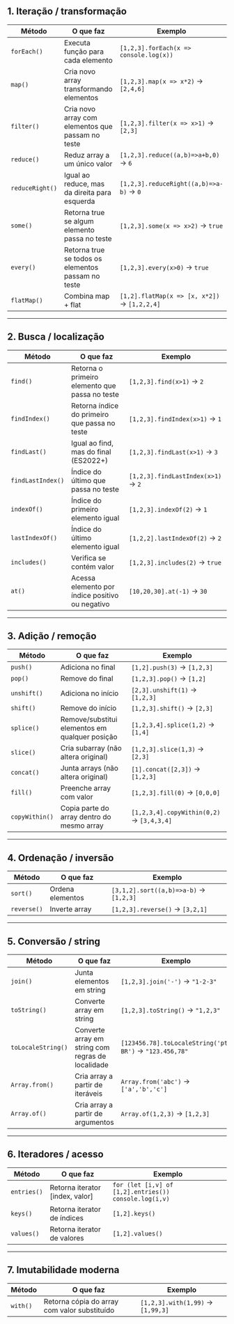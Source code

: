 
## **1. Iteração / transformação**

|Método|O que faz|Exemplo|
|---|---|---|
|`forEach()`|Executa função para cada elemento|`[1,2,3].forEach(x => console.log(x))`|
|`map()`|Cria novo array transformando elementos|`[1,2,3].map(x => x*2)` → `[2,4,6]`|
|`filter()`|Cria novo array com elementos que passam no teste|`[1,2,3].filter(x => x>1)` → `[2,3]`|
|`reduce()`|Reduz array a um único valor|`[1,2,3].reduce((a,b)=>a+b,0)` → `6`|
|`reduceRight()`|Igual ao reduce, mas da direita para esquerda|`[1,2,3].reduceRight((a,b)=>a-b)` → `0`|
|`some()`|Retorna true se algum elemento passa no teste|`[1,2,3].some(x => x>2)` → `true`|
|`every()`|Retorna true se todos os elementos passam no teste|`[1,2,3].every(x>0)` → `true`|
|`flatMap()`|Combina map + flat|`[1,2].flatMap(x => [x, x*2])` → `[1,2,2,4]`|

---

## **2. Busca / localização**

|Método|O que faz|Exemplo|
|---|---|---|
|`find()`|Retorna o primeiro elemento que passa no teste|`[1,2,3].find(x>1)` → `2`|
|`findIndex()`|Retorna índice do primeiro que passa no teste|`[1,2,3].findIndex(x>1)` → `1`|
|`findLast()`|Igual ao find, mas do final (ES2022+)|`[1,2,3].findLast(x>1)` → `3`|
|`findLastIndex()`|Índice do último que passa no teste|`[1,2,3].findLastIndex(x>1)` → `2`|
|`indexOf()`|Índice do primeiro elemento igual|`[1,2,3].indexOf(2)` → `1`|
|`lastIndexOf()`|Índice do último elemento igual|`[1,2,2].lastIndexOf(2)` → `2`|
|`includes()`|Verifica se contém valor|`[1,2,3].includes(2)` → `true`|
|`at()`|Acessa elemento por índice positivo ou negativo|`[10,20,30].at(-1)` → `30`|

---

## **3. Adição / remoção**

|Método|O que faz|Exemplo|
|---|---|---|
|`push()`|Adiciona no final|`[1,2].push(3)` → `[1,2,3]`|
|`pop()`|Remove do final|`[1,2,3].pop()` → `[1,2]`|
|`unshift()`|Adiciona no início|`[2,3].unshift(1)` → `[1,2,3]`|
|`shift()`|Remove do início|`[1,2,3].shift()` → `[2,3]`|
|`splice()`|Remove/substitui elementos em qualquer posição|`[1,2,3,4].splice(1,2)` → `[1,4]`|
|`slice()`|Cria subarray (não altera original)|`[1,2,3].slice(1,3)` → `[2,3]`|
|`concat()`|Junta arrays (não altera original)|`[1].concat([2,3])` → `[1,2,3]`|
|`fill()`|Preenche array com valor|`[1,2,3].fill(0)` → `[0,0,0]`|
|`copyWithin()`|Copia parte do array dentro do mesmo array|`[1,2,3,4].copyWithin(0,2)` → `[3,4,3,4]`|

---

## **4. Ordenação / inversão**

|Método|O que faz|Exemplo|
|---|---|---|
|`sort()`|Ordena elementos|`[3,1,2].sort((a,b)=>a-b)` → `[1,2,3]`|
|`reverse()`|Inverte array|`[1,2,3].reverse()` → `[3,2,1]`|

---

## **5. Conversão / string**

|Método|O que faz|Exemplo|
|---|---|---|
|`join()`|Junta elementos em string|`[1,2,3].join('-')` → `"1-2-3"`|
|`toString()`|Converte array em string|`[1,2,3].toString()` → `"1,2,3"`|
|`toLocaleString()`|Converte array em string com regras de localidade|`[123456.78].toLocaleString('pt-BR')` → `"123.456,78"`|
|`Array.from()`|Cria array a partir de iteráveis|`Array.from('abc')` → `['a','b','c']`|
|`Array.of()`|Cria array a partir de argumentos|`Array.of(1,2,3)` → `[1,2,3]`|

---

## **6. Iteradores / acesso**

|Método|O que faz|Exemplo|
|---|---|---|
|`entries()`|Retorna iterator [index, valor]|`for (let [i,v] of [1,2].entries()) console.log(i,v)`|
|`keys()`|Retorna iterator de índices|`[1,2].keys()`|
|`values()`|Retorna iterator de valores|`[1,2].values()`|

---

## **7. Imutabilidade moderna**

|Método|O que faz|Exemplo|
|---|---|---|
|`with()`|Retorna cópia do array com valor substituído|`[1,2,3].with(1,99)` → `[1,99,3]`|
